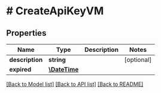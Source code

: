# # CreateApiKeyVM

## Properties

Name | Type | Description | Notes
------------ | ------------- | ------------- | -------------
**description** | **string** |  | [optional]
**expired** | [**\DateTime**](\DateTime.md) |  |

[[Back to Model list]](../../README.md#models) [[Back to API list]](../../README.md#endpoints) [[Back to README]](../../README.md)

